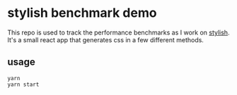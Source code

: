 # stylish benchmark demo

This repo is used to track the performance benchmarks as I work on [stylish](https://github.com/dmamills/stylish). It's a small react app that generates css in a few different methods.

## usage

```
yarn
yarn start
```
